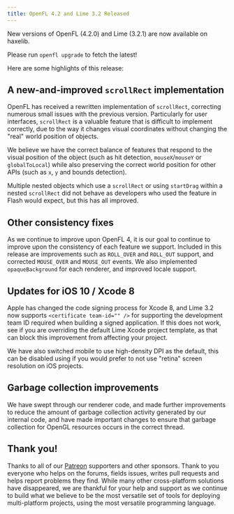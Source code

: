 ```yaml
---
title: OpenFL 4.2 and Lime 3.2 Released
---
```


New versions of OpenFL (4.2.0) and Lime (3.2.1) are now available on haxelib.

Please run `openfl upgrade` to fetch the latest!

Here are some highlights of this release:

## A new-and-improved `scrollRect` implementation

OpenFL has received a rewritten implementation of `scrollRect`, correcting numerous small issues with the previous version. Particularly for user interfaces, `scrollRect` is a valuable feature that is difficult to implement correctly, due to the way it changes visual coordinates without changing the "real" world position of objects.

We believe we have the correct balance of features that respond to the visual position of the object (such as hit detection, `mouseX`/`mouseY` or `globalToLocal`) while also preserving the correct world position for other APIs (such as `x`, `y` and bounds detection).

Multiple nested objects which use a `scrollRect` or using `startDrag` within a nested `scrollRect` did not behave as developers who used the feature in Flash would expect, but this has all improved.

## Other consistency fixes

As we continue to improve upon OpenFL 4, it is our goal to continue to improve upon the consistency of each feature we support. Included in this release are improvements such as `ROLL_OVER` and `ROLL_OUT` support, and corrected `MOUSE_OVER` and `MOUSE_OUT` events. We also implemented `opaqueBackground` for each renderer, and improved locale support.

## Updates for iOS 10 / Xcode 8

Apple has changed the code signing process for Xcode 8, and Lime 3.2 now supports `<certificate team-id="" />` for supporting the development team ID required when building a signed application. If this does not work, see if you are overriding the default Lime Xcode project template, as that can block this improvement from affecting your project.

We have also switched mobile to use high-density DPI as the default, this can be disabled using <window allow-high-dpi="false" /> if you would prefer to not use "retina" screen resolution on iOS projects.

## Garbage collection improvements

We have swept through our renderer code, and made further improvements to reduce the amount of garbage collection activity generated by our internal code, and have made important changes to ensure that garbage collection for OpenGL resources occurs in the correct thread.

## Thank you!

Thanks to all of our [Patreon](http://www.patreon.com/openfl) supporters and other sponsors. Thank to you everyone who helps on the forums, fields issues, writes pull requests and helps report problems they find. While many other cross-platform solutions have disappeared, we are thankful for your help and support as we continue to build what we believe to be the most versatile set of tools for deploying multi-platform projects, using the most versatile programming language.
